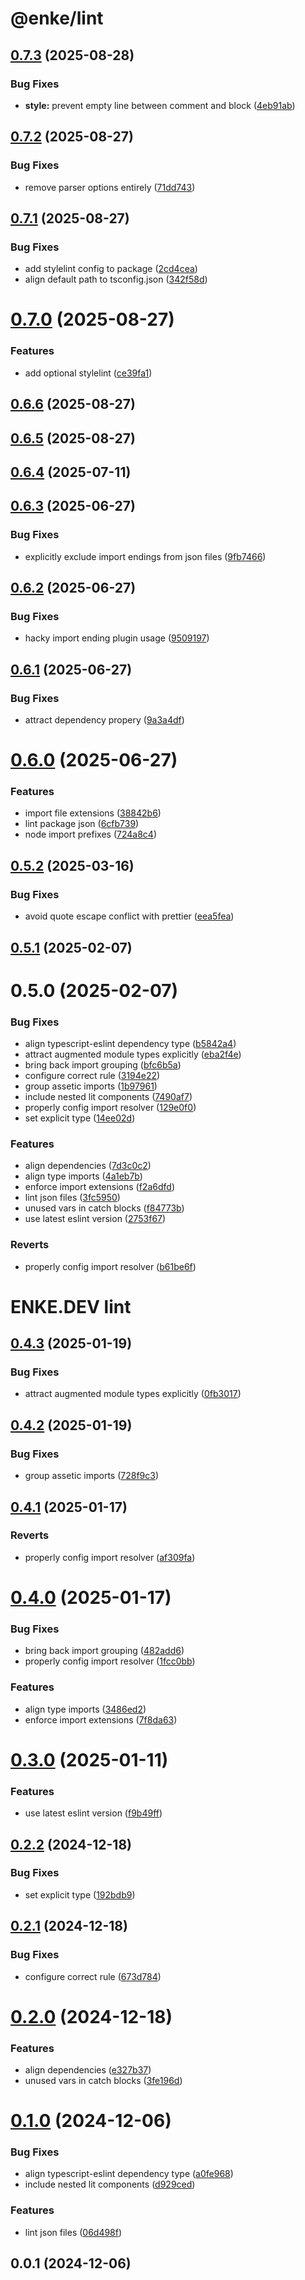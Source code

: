 # @enke/lint

## [0.7.3](https://github.com/enke-dev/lint/compare/0.7.2...0.7.3) (2025-08-28)


### Bug Fixes

* **style:** prevent empty line between comment and block ([4eb91ab](https://github.com/enke-dev/lint/commit/4eb91abc31cddc5d1912cb7e36d4919131ff8541))

## [0.7.2](https://github.com/enke-dev/lint/compare/0.7.1...0.7.2) (2025-08-27)


### Bug Fixes

* remove parser options entirely ([71dd743](https://github.com/enke-dev/lint/commit/71dd74394ae4792c0ce2331e1858033466d54cdd))

## [0.7.1](https://github.com/enke-dev/lint/compare/0.7.0...0.7.1) (2025-08-27)


### Bug Fixes

* add stylelint config to package ([2cd4cea](https://github.com/enke-dev/lint/commit/2cd4cea16e79a853e281e1acd6ed4d92d473938e))
* align default path to tsconfig.json ([342f58d](https://github.com/enke-dev/lint/commit/342f58da5c3520c4fdacbdd0c34df4a3358407bb))

# [0.7.0](https://github.com/enke-dev/lint/compare/0.6.6...0.7.0) (2025-08-27)


### Features

* add optional stylelint ([ce39fa1](https://github.com/enke-dev/lint/commit/ce39fa1e0bfa076034b33d860fd64ed02b9b9a7e))

## [0.6.6](https://github.com/enke-dev/lint/compare/0.6.5...0.6.6) (2025-08-27)

## [0.6.5](https://github.com/enke-dev/lint/compare/0.6.4...0.6.5) (2025-08-27)

## [0.6.4](https://github.com/enke-dev/lint/compare/0.6.3...0.6.4) (2025-07-11)

## [0.6.3](https://github.com/enke-dev/lint/compare/0.6.2...0.6.3) (2025-06-27)


### Bug Fixes

* explicitly exclude import endings from json files ([9fb7466](https://github.com/enke-dev/lint/commit/9fb74666b90c65f8a8bf64a8fd88569f7444661b))

## [0.6.2](https://github.com/enke-dev/lint/compare/0.6.1...0.6.2) (2025-06-27)


### Bug Fixes

* hacky import ending plugin usage ([9509197](https://github.com/enke-dev/lint/commit/950919728a31c91dc37aebe6753b6763d5e96bb1))

## [0.6.1](https://github.com/enke-dev/lint/compare/0.6.0...0.6.1) (2025-06-27)


### Bug Fixes

* attract dependency propery ([9a3a4df](https://github.com/enke-dev/lint/commit/9a3a4df275d0240573f2ed60f27009cc847ad852))

# [0.6.0](https://github.com/enke-dev/lint/compare/0.5.2...0.6.0) (2025-06-27)


### Features

* import file extensions ([38842b6](https://github.com/enke-dev/lint/commit/38842b6fedbc892ad90002489a631f389fb654a1))
* lint package json ([6cfb739](https://github.com/enke-dev/lint/commit/6cfb739551a76f89c82b5a2504da02f79737dde5))
* node import prefixes ([724a8c4](https://github.com/enke-dev/lint/commit/724a8c4e6b59ad8a6e9843d7da452ed45af88591))

## [0.5.2](https://github.com/enke-dev/lint/compare/0.5.1...0.5.2) (2025-03-16)


### Bug Fixes

* avoid quote escape conflict with prettier ([eea5fea](https://github.com/enke-dev/lint/commit/eea5feae103b77d56e2f407201359949e0cd586a))

## [0.5.1](https://github.com/enke-dev/lint/compare/0.5.0...0.5.1) (2025-02-07)

# 0.5.0 (2025-02-07)


### Bug Fixes

* align typescript-eslint dependency type ([b5842a4](https://github.com/enke-dev/lint/commit/b5842a4f3113f713cdcc8b0583bf029c49d925f1))
* attract augmented module types explicitly ([eba2f4e](https://github.com/enke-dev/lint/commit/eba2f4e7f8e316c4291f039d6abdb732714252ca))
* bring back import grouping ([bfc6b5a](https://github.com/enke-dev/lint/commit/bfc6b5a70efa4997958282658ec2b4b170ece0cf))
* configure correct rule ([3194e22](https://github.com/enke-dev/lint/commit/3194e22843dcc562ba08b4a6445f0eddcd7c5d01))
* group assetic imports ([1b97961](https://github.com/enke-dev/lint/commit/1b97961132cf7b76e0588b2fd5397ae71df4a75c))
* include nested lit components ([7490af7](https://github.com/enke-dev/lint/commit/7490af7c7e35c12e34c988de3493da46d5bcb53d))
* properly config import resolver ([129e0f0](https://github.com/enke-dev/lint/commit/129e0f0e7f6bc5bbcedf71377d4f2eef805a0afc))
* set explicit type ([14ee02d](https://github.com/enke-dev/lint/commit/14ee02db76fb595b5dee6e69bba1b5984240baec))


### Features

* align dependencies ([7d3c0c2](https://github.com/enke-dev/lint/commit/7d3c0c2157c1578af797d5a8dccc46859d84108f))
* align type imports ([4a1eb7b](https://github.com/enke-dev/lint/commit/4a1eb7b24d00dacbefd6543430372aa8c8581f31))
* enforce import extensions ([f2a6dfd](https://github.com/enke-dev/lint/commit/f2a6dfdebfd48978d96bb1762c855ff60ee5abfe))
* lint json files ([3fc5950](https://github.com/enke-dev/lint/commit/3fc595018bd44ab4edf42170cdf241f5340682df))
* unused vars in catch blocks ([f84773b](https://github.com/enke-dev/lint/commit/f84773b87ba0f7fcddaaa9f02fd32639abd0cfc0))
* use latest eslint version ([2753f67](https://github.com/enke-dev/lint/commit/2753f67db31072f0db97e715cd92f70e13cc74cb))


### Reverts

* properly config import resolver ([b61be6f](https://github.com/enke-dev/lint/commit/b61be6f4988eb1a9a43b9ca3113d95225ad6c6d9))

# ENKE.DEV lint

## [0.4.3](https://github.com/enke-dev/lint/compare/0.4.2...0.4.3) (2025-01-19)


### Bug Fixes

* attract augmented module types explicitly ([0fb3017](https://github.com/enke-dev/lint/commit/0fb30177e53e88294bfc85ef0cf0ad0c974f5dec))

## [0.4.2](https://github.com/enke-dev/lint/compare/0.4.1...0.4.2) (2025-01-19)


### Bug Fixes

* group assetic imports ([728f9c3](https://github.com/enke-dev/lint/commit/728f9c33575cf59853212da1a130a926cf54d9d2))

## [0.4.1](https://github.com/enke-dev/lint/compare/0.4.0...0.4.1) (2025-01-17)


### Reverts

* properly config import resolver ([af309fa](https://github.com/enke-dev/lint/commit/af309fa8600266e5adb09a27b8d9ab40dad1d1e1))

# [0.4.0](https://github.com/enke-dev/lint/compare/0.3.0...0.4.0) (2025-01-17)


### Bug Fixes

* bring back import grouping ([482add6](https://github.com/enke-dev/lint/commit/482add69db46df76059286cfde08fa8819753516))
* properly config import resolver ([1fcc0bb](https://github.com/enke-dev/lint/commit/1fcc0bb076d42a843b4770ba52979f8477f5cb6d))


### Features

* align type imports ([3486ed2](https://github.com/enke-dev/lint/commit/3486ed2d41576b403af088862f4c051da320b977))
* enforce import extensions ([7f8da63](https://github.com/enke-dev/lint/commit/7f8da63fb42d471bbcdd2c51d17983d8bf917e0d))

# [0.3.0](https://github.com/enke-dev/lint/compare/0.2.2...0.3.0) (2025-01-11)


### Features

* use latest eslint version ([f9b49ff](https://github.com/enke-dev/lint/commit/f9b49ffa8fac5dd8e319e14fb1b28bfe5cced7ec))

## [0.2.2](https://github.com/enke-dev/lint/compare/0.2.1...0.2.2) (2024-12-18)


### Bug Fixes

* set explicit type ([192bdb9](https://github.com/enke-dev/lint/commit/192bdb94e321f7532ac087f81222b76f35558941))

## [0.2.1](https://github.com/enke-dev/lint/compare/0.2.0...0.2.1) (2024-12-18)


### Bug Fixes

* configure correct rule ([673d784](https://github.com/enke-dev/lint/commit/673d7847d46b289a10c9ccef055c5f1544b7a716))

# [0.2.0](https://github.com/enke-dev/lint/compare/0.1.0...0.2.0) (2024-12-18)


### Features

* align dependencies ([e327b37](https://github.com/enke-dev/lint/commit/e327b3749cbb77f51ecb0f5ea8144df99d8eabff))
* unused vars in catch blocks ([3fe196d](https://github.com/enke-dev/lint/commit/3fe196d117109f4d00456900a0544b23c27ebfe1))

# [0.1.0](https://github.com/enke-dev/lint/compare/0.0.1...0.1.0) (2024-12-06)


### Bug Fixes

* align typescript-eslint dependency type ([a0fe968](https://github.com/enke-dev/lint/commit/a0fe968057a4e7fad66ee41c8e855acb9fdd964a))
* include nested lit components ([d929ced](https://github.com/enke-dev/lint/commit/d929ced18bd3bdf9fa4a99719ecc110e3dc753ef))


### Features

* lint json files ([06d498f](https://github.com/enke-dev/lint/commit/06d498f94e154e72aae827ec3c1972b340b442d6))

## 0.0.1 (2024-12-06)
